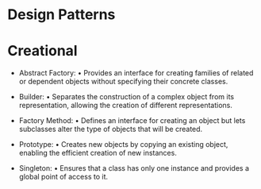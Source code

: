 # Design Patterns

# Creational

- Abstract Factory:
  • Provides an interface for creating families of related or dependent objects without specifying their concrete classes.

- Builder:
  • Separates the construction of a complex object from its representation, allowing the creation of different representations.

- Factory Method:
  • Defines an interface for creating an object but lets subclasses alter the type of objects that will be created.

- Prototype:
  • Creates new objects by copying an existing object, enabling the efficient creation of new instances.

- Singleton:
  • Ensures that a class has only one instance and provides a global point of access to it.
